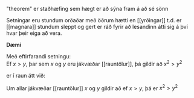"theorem" er staðhæfing sem hægt er að sýna fram á að sé sönn

Setningar eru stundum orðaðar með öðrum hætti en [[yrðingar]] t.d. er [[magnara]] stundum sleppt og gert er ráð fyrir að lesandinn átti sig á því hvar þeir eiga að vera.

**Dæmi**

Með eftirfarandi setningu:  
Ef $x >y$, þar sem $x$ og $y$ eru jákvæðar [[rauntölur]], þá gildir að $x^2>y^2$ 

er í raun átt við:  

Um allar jákvæðar [[rauntölur]] $x$ og $y$ gildir að ef $x >y$, þá er $x^2 >y^2$